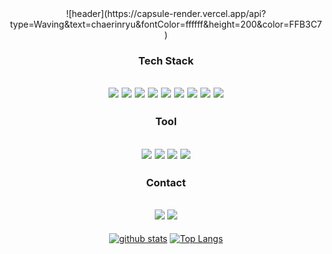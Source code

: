 <div align="center">
![header](https://capsule-render.vercel.app/api?type=Waving&text=chaerinryu&fontColor=ffffff&height=200&color=FFB3C7)
  
### Tech Stack
<img src="https://img.shields.io/badge/Java-02749C?style=flat-square"/></a>
<img src="https://img.shields.io/badge/SpirngBoot-6DB33F?style=flat-square&logo=SpringBoot&logoColor=white"/></a>
<img src="https://img.shields.io/badge/Python-3766AB?style=flat-square&logo=Python&logoColor=white"/></a>
<img src="https://img.shields.io/badge/MySQL-4479A1?style=flat-square&logo=MySQL&logoColor=white"/></a>
<img src="https://img.shields.io/badge/aws-232F3E?style=flat-square&logo=amazonwebservices&logoColor=white"/></a>
<img src="https://img.shields.io/badge/c-A8B9CC?style=flat-square&logo=c&logoColor=white"/></a>
<img src="https://img.shields.io/badge/JavaScript-F7DF1E?style=flat-square&logo=JavaScript&logoColor=white"/></a>
<img src="https://img.shields.io/badge/html-E34F26?style=flat-square&logo=HTML5&logoColor=white"/></a>
<img src="https://img.shields.io/badge/css-1572B6?style=flat-square&logo=CSS3&logoColor=white"/></a>
---
### Tool
<img src="https://img.shields.io/badge/IntelliJ-000000?style=flat-square&logo=IntelliJ IDEA&logoColor=white"/></a>
<img src="https://img.shields.io/badge/VisualStudio-0098FF?style=flat-square&logo=VisualStudio&logoColor=white"/></a>
<img src="https://img.shields.io/badge/Discord-5865F2?style=flat-square&logo=Discord&logoColor=white"/></a>
<a href="https://imported-gum-b0e.notion.site/60cdf4cc106042eebe8c04400048562d?pvs=4"><img src="https://img.shields.io/badge/Notion-000000?style=flat-square&logo=Notion&logoColor=white&link=https://imported-gum-b0e.notion.site/60cdf4cc106042eebe8c04400048562d?pvs=4"/></a>
---
### Contact
<img src="https://img.shields.io/badge/Gmail-EA4335?style=flat-square&logo=Gmail&logoColor=white"/></a>
<a href="https://www.instagram.com/chaerryln"><img src="https://img.shields.io/badge/Instagram-E4485F?style=flat-square&logo=Instagram&logoColor=white&link=https://www.instagram.com/chaerryln"/></a>
---
[![github stats](https://github-readme-stats.vercel.app/api?username=chaerinryu&bg_color=30,AECBFA,FFB3C7&text_color=ffffff&hide_rank=true&title_color=ffffff)](https://github.com/chaerinryu/github-readme-stats)
[![Top Langs](https://github-readme-stats.vercel.app/api/top-langs/?username=chaerinryu&bg_color=30,AECBFA,FFB3C7&text_color=ffffff&layout=compact&title_color=ffffff)](https://github.com/chaerinryu/github-readme-stats)
</div>
